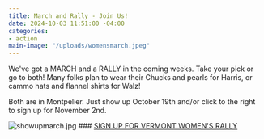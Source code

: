```yaml
---
title: March and Rally - Join Us!
date: 2024-10-03 11:51:00 -04:00
categories:
- action
main-image: "/uploads/womensmarch.jpeg"
---
```



We've got a MARCH and a RALLY in the coming weeks. Take your pick or go to both! Many folks plan to wear their Chucks and pearls for Harris, or cammo hats and flannel shirts for Walz! 

Both are in Montpelier. Just show up October 19th and/or click to the right to sign up for November 2nd.

![showupmarch.jpg](/uploads/showupmarch.jpg)  ### [SIGN UP FOR VERMONT WOMEN'S RALLY](https://action.womensmarch.com/events/vermont-women-s-rally)





